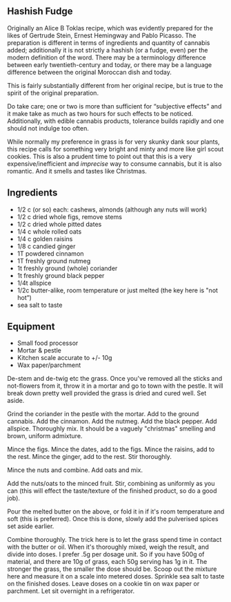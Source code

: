 Hashish Fudge
---

Originally an Alice B Toklas recipe, which was evidently prepared for the likes of Gertrude Stein, Ernest Hemingway and Pablo Picasso. The preparation is different in terms of ingredients and quantity of cannabis added; additionally it is not strictly a hashish (or a fudge, even) per the modern definition of the word. There may be a terminology difference between early twentieth-century and today, or there may be a language difference between the original Moroccan dish and today.

This is fairly substantially different from her original recipe, but is true to the spirit of the original preparation.

Do take care; one or two is more than sufficient for “subjective effects” and it make take as much as two hours for such effects to be noticed. Additionally, with edible cannabis products, tolerance builds rapidly and one should not indulge too often.

While normally my preference in grass is for very skunky dank sour plants, this recipe calls for something very bright and minty and more like girl scout cookies. This is also a prudent time to point out that this is a very expensive/inefficient and *imprecise* way to consume cannabis, but it is also romantic. And it smells and tastes like Christmas.

Ingredients
---

- 1/2 c (or so) each: cashews, almonds (although any nuts will work)
- 1/2 c dried whole figs, remove stems
- 1/2 c dried whole pitted dates
- 1/4 c whole rolled oats
- 1/4 c golden raisins
- 1/8 c candied ginger
- 1T powdered cinnamon
- 1T freshly ground nutmeg
- 1t freshly ground (whole) coriander
- 1t freshly ground black pepper
- 1/4t allspice
- 1/2c butter-alike, room temperature or just melted (the key here is "not hot”)
- sea salt to taste

Equipment
---
- Small food processor
- Mortar & pestle
- Kitchen scale accurate to +/- 10g
- Wax paper/parchment

De-stem and de-twig etc the grass. Once you've removed all the sticks and not-flowers from it, throw it in a mortar and go to town with the pestle. It will break down pretty well provided the grass is dried and cured well. Set aside.
 
Grind the coriander in the pestle with the mortar. Add to the ground cannabis. Add the cinnamon. Add the nutmeg. Add the black pepper. Add allspice. Thoroughly mix. It should be a vaguely "christmas" smelling and brown, uniform admixture.
 
Mince the figs. Mince the dates, add to the figs. Mince the raisins, add to the rest. Mince the ginger, add to the rest. Stir thoroughly.
 
Mince the nuts and combine. Add oats and mix.
 
Add the nuts/oats to the minced fruit. Stir, combining as uniformly as you can (this will effect the taste/texture of the finished product, so do a good job).
 
Pour the melted butter on the above, or fold it in if it's room temperature and soft (this is preferred). Once this is done, slowly add the pulverised spices set aside earlier.
 
Combine thoroughly. The trick here is to let the grass spend time in contact with the butter or oil. When it's thoroughly mixed, weigh the result, and divide into doses. I prefer .5g per dosage unit. So if you have 500g of material, and there are 10g of grass, each 50g serving has 1g in it. The stronger the grass, the smaller the dose should be. Scoop out the mixture here and measure it on a scale into metered doses. Sprinkle sea salt to taste on the finished doses. Leave doses on a cookie tin on wax paper or parchment. Let sit overnight in a refrigerator.
